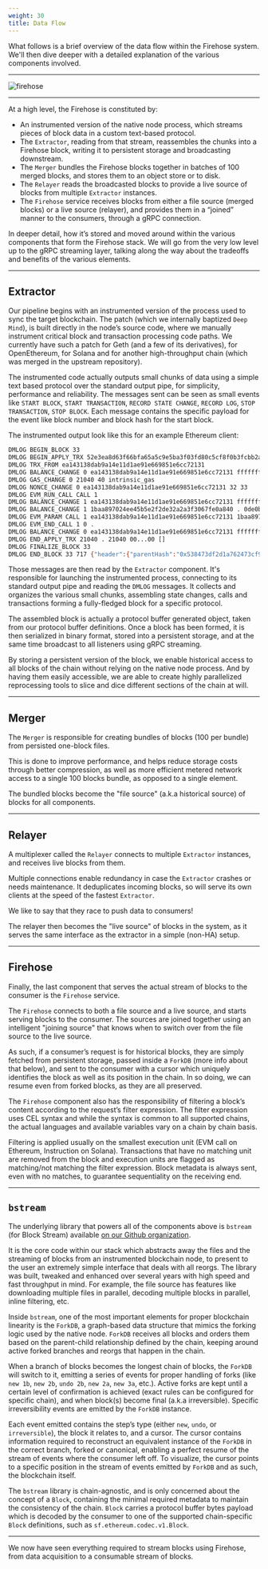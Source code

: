 ```yaml
---
weight: 30
title: Data Flow
---
```


What follows is a brief overview of the data flow within the Firehose system. We'll then dive deeper 
with a detailed explanation of the various components involved.

---

![firehose](/img/firehose-architecture.svg)

---

At a high level, the Firehose is constituted by:

- An instrumented version of the native node process, which streams pieces of block data in a custom text-based protocol.
- The `Extractor`, reading from that stream, reassembles the chunks into a Firehose block, writing it to persistent storage and broadcasting downstream.
- The `Merger` bundles the Firehose blocks together in batches of 100 merged blocks, and stores them to an object store or to disk.
- The `Relayer` reads the broadcasted blocks to provide a live source of blocks from multiple `Extractor` instances.
- The `Firehose` service receives blocks from either a file source (merged blocks) or a live source (relayer), and 
provides them in a “joined” manner to the consumers, through a gRPC connection.

In deeper detail, how it’s stored and moved around within the various components 
that form the Firehose stack. We will go from the very low level up to the gRPC streaming layer, 
talking along the way about the tradeoffs and benefits of the various elements.

---

## Extractor

Our pipeline begins with an instrumented version of the process used to sync the target blockchain. 
The patch (which we internally baptized `Deep Mind`), is built directly in the node’s source code, where we manually 
instrument critical block and transaction processing code paths. We currently have such a patch for 
Geth (and a few of its derivatives), for OpenEthereum, for Solana and for another high-throughput chain 
(which was merged in the upstream repository).

The instrumented code actually outputs small chunks of data using a simple text based protocol over the standard 
output pipe, for simplicity, performance and reliability. The messages sent can be seen as small events like 
`START BLOCK`, `START TRANSACTION`, `RECORD STATE CHANGE`, `RECORD LOG`, `STOP TRANSACTION`, `STOP BLOCK`. 
Each message contains the specific payload for the event like block number and block hash for the start block.

The instrumented output look like this for an example Ethereum client:

```sh
DMLOG BEGIN_BLOCK 33
DMLOG BEGIN_APPLY_TRX 52e3ea8d63f66bfa65a5c9e5ba3f03fd80c5cf8f0b3fcbb2aa2ddb8328825141 1baa897024ee45b5e2f2de32a2a3f3067fe0a840 0de0b6b3a7640000 0bfa f219f658459a2533c5a5c918d95ba1e761fc84e6d35991a45ed8c5204bb5a61a 43ff7909bb4049c77bd72750d74498cfa3032c859e2cc0864d744876aeba3221 21040 01 32 .
DMLOG TRX_FROM ea143138dab9a14e11d1ae91e669851e6cc72131
DMLOG BALANCE_CHANGE 0 ea143138dab9a14e11d1ae91e669851e6cc72131 ffffffffffffffffffffffffffffffffffffffffffffffd65ddbe509d1bbf1 ffffffffffff        ffffffffffffffffffffffffffffffffffd65ddbe509d169c1 gas_buy
DMLOG GAS_CHANGE 0 21040 40 intrinsic_gas
DMLOG NONCE_CHANGE 0 ea143138dab9a14e11d1ae91e669851e6cc72131 32 33
DMLOG EVM_RUN_CALL CALL 1
DMLOG BALANCE_CHANGE 1 ea143138dab9a14e11d1ae91e669851e6cc72131 ffffffffffffffffffffffffffffffffffffffffffffffd65ddbe509d169c1 ffffffffffffffffffffffffffffffffffffffffffffffc87d2531626d69c1 transfer
DMLOG BALANCE_CHANGE 1 1baa897024ee45b5e2f2de32a2a3f3067fe0a840 . 0de0b6b3a7640000 transfer
DMLOG EVM_PARAM CALL 1 ea143138dab9a14e11d1ae91e669851e6cc72131 1baa897024ee45b5e2f2de32a2a3f3067fe0a840 0de0b6b3a7640000 40 .
DMLOG EVM_END_CALL 1 0 .
DMLOG BALANCE_CHANGE 0 ea143138dab9a14e11d1ae91e669851e6cc72131 ffffffffffffffffffffffffffffffffffffffffffffffc87d2531626d69c1 ffffffffffffffffffffffffffffffffffffffffffffffc87d2531626dbbf1 reward_transaction_fee
DMLOG END_APPLY_TRX 21040 . 21040 00...00 []
DMLOG FINALIZE_BLOCK 33
DMLOG END_BLOCK 33 717 {"header":{"parentHash":"0x538473df2d1a762473cf9f8f6c69e6526e3030f4c2450c8fa5f0df8ab18bf156","sha3Uncles":"0x1dcc4de8dec75d7aab85b567b6ccd41ad312451b948a7413f0a142fd40d49347","miner":"0x0000000000000000000000000000000000000000","stateRoot":"0xf7293dc5f7d868e03da71aa8ce8cf70cfe4e481ede1e8c37dabb723192acebb5","transactionsRoot":"0x8b89cee82fae3c1b51dccc5aa2d50d127ce265ed2de753000452f125b2921050","receiptsRoot":"0xa5d9213276fa6b513343456f2cad9c9dae28d7cd1c58df338695b747cb70327d","logsBloom":"0x00...00","difficulty":"0x2","number":"0x21","gasLimit":"0x59a5380","gasUsed":"0x5230","timestamp":"0x5ddfd179","extraData":"0xd983010908846765746888676f312e31332e318664617277696e000000000000e584572f63ccfbda7a871f6ad0bab9473001cb60597fa7693b7c103c0607d5ef3705d84f79e0a4cc9186c65f573b5b6e98011b3c26df20c368f99bcd7ab6d1d601","mixHash":"0x0000000000000000000000000000000000000000000000000000000000000000","nonce":"0x0000000000000000","hash":"0x38daac54143e832715197781503b5a6e8068065cc273b64f65ea10d1ec5ee41d"},"uncles":[]}
```

Those messages are then read by the `Extractor` component. It's responsible for launching the instrumented process, 
connecting to its standard output pipe and reading the `DMLOG` messages. It collects and organizes the various 
small chunks, assembling state changes, calls and transactions forming a fully-fledged block for a specific protocol. 

The assembled block is actually a protocol buffer generated object, taken from our protocol buffer definitions. 
Once a block has been formed, it is then serialized in binary format, stored into a persistent storage, and 
at the same time broadcast to all listeners using gRPC streaming. 

By storing a persistent version of the block, we enable historical access to all blocks of the chain without 
relying on the native node process. And by having them easily accessible, we are able to create highly parallelized 
reprocessing tools to slice and dice different sections of the chain at will.

---

## Merger

The `Merger` is responsible for creating bundles of blocks (100 per bundle) from persisted one-block files. 

This is done to improve performance, and helps reduce storage costs through better compression, as well as more 
efficient metered network access to a single 100 blocks bundle, as opposed to a single element. 

The bundled blocks become the "file source" (a.k.a historical source) of blocks for all components.

---

## Relayer

A multiplexer called the `Relayer` connects to multiple `Extractor` instances, and receives live blocks from them. 

Multiple connections enable redundancy in case the `Extractor` crashes or needs maintenance. 
It deduplicates incoming blocks, so will serve its own clients at the speed of the fastest `Extractor`. 

We like to say that they race to push data to consumers! 

The relayer then becomes the "live source" of blocks in the system, as it serves the same interface as the extractor in a simple (non-HA) setup.

---

## Firehose

Finally, the last component that serves the actual stream of blocks to the consumer is the `Firehose` service. 

The `Firehose` connects to both a file source and a live source, and starts serving blocks to the consumer. 
The sources are joined together using an intelligent "joining source" that knows when to switch over from the file source 
to the live source. 

As such, if a consumer’s request is for historical blocks, they are simply fetched from persistent storage, 
passed inside a `ForkDB` (more info about that below), and sent to the consumer with a cursor which uniquely identifies 
the block as well as its position in the chain. In so doing, we can resume even from forked blocks, as they are all preserved.

The `Firehose` component also has the responsibility of filtering a block’s content according to the request’s 
filter expression. The filter expression uses CEL syntax and while the syntax is common to all supported chains, 
the actual languages and available variables vary on a chain by chain basis. 

Filtering is applied usually on the smallest execution unit (EVM call on Ethereum, Instruction on Solana). 
Transactions that have no matching unit are removed from the block and execution units are flagged as matching/not 
matching the filter expression. Block metadata is always sent, even with no matches, to guarantee sequentiality on the receiving end.

---

## `bstream`

The underlying library that powers all of the components above is `bstream` (for Block Stream) 
available [on our Github organization](https://github.com/dfuse-io/bstream/blob/develop/README.md). 

It is the core code within our stack which abstracts away the files and the streaming of blocks from 
an instrumented blockchain node, to present to the user an extremely simple interface that deals with all reorgs. 
The library was built, tweaked and enhanced over several years with high speed and fast throughput in mind. 
For example, the file source has features like downloading multiple files in parallel, decoding multiple blocks in 
parallel, inline filtering, etc.

Inside `bstream`, one of the most important elements for proper blockchain linearity is the `ForkDB`, a graph-based 
data structure that mimics the forking logic used by the native node. `ForkDB` receives all blocks and orders them 
based on the parent-child relationship defined by the chain, keeping around active forked branches and reorgs that 
happen in the chain. 

When a branch of blocks becomes the longest chain of blocks, the `ForkDB` will switch to it, emitting a series of 
events for proper handling of forks (like `new 1b`, `new 2b`, `undo 2b`, `new 2a`, `new 3a`, etc.). Active forks are 
kept until a certain level of confirmation is achieved (exact rules can be configured for specific chain), and 
when block(s) become final (a.k.a irreversible). Specific irreversibility events are emitted by the `ForkDB` instance.

Each event emitted contains the step’s type (either `new`, `undo`, or `irreversible`), the block it relates to, 
and a cursor. The cursor contains information required to reconstruct an equivalent instance of the `ForkDB` 
in the correct branch, forked or canonical, enabling a perfect resume of the stream of events where the 
consumer left off. To visualize, the cursor points to a specific position in the stream of events emitted by `ForkDB` 
and as such, the blockchain itself.

The `bstream` library is chain-agnostic, and is only concerned about the concept of a `Block`, containing the minimal 
required metadata to maintain the consistency of the chain. `Block` carries a protocol buffer bytes payload which is 
decoded by the consumer to one of the supported chain-specific `Block` definitions, such as `sf.ethereum.codec.v1.Block`.

---

We now have seen everything required to stream blocks using Firehose, from data acquisition to a consumable stream of blocks.
